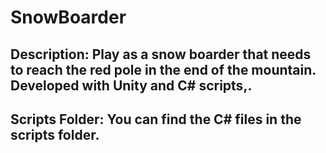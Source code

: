 # SnowBoarder
## Description: Play as a snow boarder that needs to reach the red pole in the end of the mountain. Developed with Unity and C# scripts,.

## Scripts Folder: You can find the C# files in the scripts folder.

